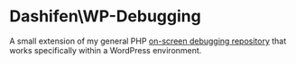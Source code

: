 # Dashifen\WP-Debugging

A small extension of my general PHP [on-screen debugging repository](https://github.com/dashifen/debugging) that works specifically within a WordPress environment.
